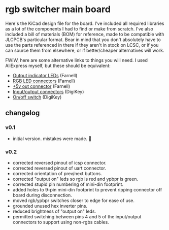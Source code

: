 # rgb switcher main board

Here's the KiCad design file for the board. I've included all required libraries as a lot of the components I had to find or make from scratch. I've also included a bill of materials (BOM) for reference, made to be compatible with JLCPCB's particular format. Bear in mind that you don't absolutely have to use the parts referenced in there if they aren't in stock on LCSC, or if you can source them from elsewhere, or if better/cheaper alternatives will work.

FWIW, here are some alternative links to things you will need. I used AliExpress myself, but these should be equivalent:

- [Output indicator LEDs](https://uk.farnell.com/multicomp-pro/mcl056purgw/led-5mm-ac-hi-red-grn/dp/1581207) (Farnell)
- [RGB LED connectors](https://uk.farnell.com/amphenol-anytek/oq04125100j0g/terminal-block-r-a-header-4way/dp/3810285) (Farnell)
- [+5v out connector](https://uk.farnell.com/camdenboss/ctb932hd-2/terminal-block-header-2pos-th/dp/2493677) (Farnell)
- [Input/output connectors](https://www.digikey.co.uk/en/products/detail/kycon-inc/KMDGX-9S-BS-1/10127398?srsltid=AfmBOoohKXPbVtalDInVmYf89jq7ZdBaHLBsx2CvSOdNHBqDBLMhTcrD) (DigiKey)
- [On/off switch](https://www.digikey.co.uk/en/products/detail/e-switch/100SP3T2B4M6RE/378850) (DigiKey)

## changelog

### v0.1

- initial version. mistakes were made. 🥲

### v0.2

- corrected reversed pinout of icsp connector.
- corrected reversed pinout of uart connector.
- corrected orientation of prev/next buttons.
- corrected "output on" leds so rgb is red and ypbpr is green.
- corrected stupid pin numbering of mini-din footprint.
- added holes to 9-pin mini-din footprint to prevent ripping connector off board during disconnection.
- moved rgb/ypbpr switches closer to edge for ease of use.
- grounded unused hex inverter pins.
- reduced brightness of "output on" leds.
- permitted switching between pins 4 and 5 of the input/output connectors to support using non-rgbs cables.
